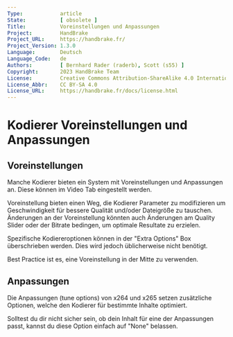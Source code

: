 ```yaml
---
Type:            article
State:           [ obsolete ]
Title:           Voreinstellungen und Anpassungen
Project:         HandBrake
Project_URL:     https://handbrake.fr/
Project_Version: 1.3.0
Language:        Deutsch
Language_Code:   de
Authors:         [ Bernhard Rader (raderb), Scott (s55) ]
Copyright:       2023 HandBrake Team
License:         Creative Commons Attribution-ShareAlike 4.0 International
License_Abbr:    CC BY-SA 4.0
License_URL:     https://handbrake.fr/docs/license.html
---
```


Kodierer Voreinstellungen und Anpassungen
==========================

Voreinstellungen
--------------

Manche Kodierer bieten ein System mit Voreinstellungen und Anpassungen an. Diese können im Video Tab eingestellt werden.

Voreinstellung bieten einen Weg, die Kodierer Parameter zu modifizieren um Geschwindigkeit für bessere Qualität und/oder Dateigröße zu tauschen.
Änderungen an der Voreinstellung könnten auch Änderungen am Quality Slider oder der Bitrate bedingen, um optimale Resultate zu erzielen.

Spezifische Kodiereroptionen können in der "Extra Options" Box überschrieben werden. Dies wird jedoch üblicherweise nicht benötigt.

Best Practice ist es, eine Voreinstellung in der Mitte zu verwenden.

Anpassungen
--------------

Die Anpassungen (tune options) von x264 und x265 setzen zusätzliche Optionen, welche den Kodierer für bestimmte Inhalte optimiert.

Solltest du dir nicht sicher sein, ob dein Inhalt für eine der Anpassungen passt, kannst du diese Option einfach auf "None" belassen.

